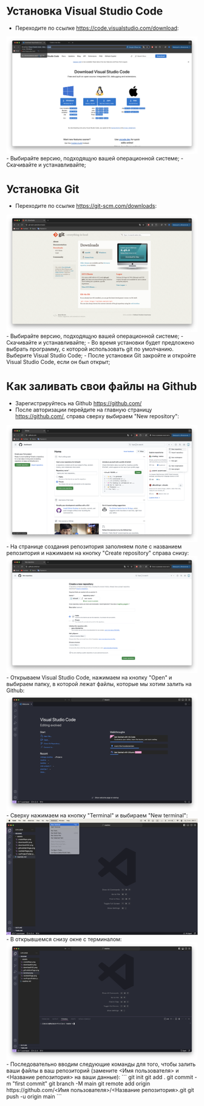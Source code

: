 # Установка Visual Studio Code

- Переходите по ссылке https://code.visualstudio.com/download:
<img src="./assets/downloadVSC.png" />
- Выбирайте версию, подходящую вашей операционной системе;
- Скачивайте и устанавливайте;

# Установка Git

- Переходите по ссылке https://git-scm.com/downloads:
<img src="./assets/downloadGit.png" />
- Выбирайте версию, подходящую вашей операционной системе;
- Скачивайте и устанавливайте;
- Во время установки будет предложено выбрать программу, с которой использовать git по умолчанию. Выберите Visual Studio Code;
- После установки Git закройте и откройте Visual Studio Code, если он был открыт;

# Как заливать свои файлы на Github

- Зарегистрируйтесь на Github https://github.com/
- После авторизации перейдите на главную страницу https://github.com/, справа сверху выбираем "New repository":
<img src="./assets/githubMainPage.png" />
- На странице создания репозитория заполняем поле с названием репозитория и нажимаем на кнопку "Create repository" справа снизу:
<img src="./assets/createRepo.png" />
- Открываем Visual Studio Code, нажимаем на кнопку "Open" и выбираем папку, в которой лежат файлы, которые мы хотим залить на Github:
<img src="./assets/vscMainPage.png" />
- Сверху нажимаем на кнопку "Terminal" и выбираем "New terminal":
<img src="./assets/terminal.png" />
- В открывшемся снизу окне с терминалом:
<img src="./assets/terminalOpen.png" />
- Последовательно вводим следующие команды для того, чтобы залить ваши файлы в ваш репозиторий (замените <Имя пользователя> и <Название репозитория> на ваши данные):
```
git init
git add .
git commit -m "first commit"
git branch -M main
git remote add origin https://github.com/<Имя пользователя>/<Название репозитория>.git
git push -u origin main
```